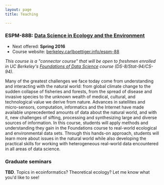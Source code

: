 ```yaml
---
layout: page
title: Teaching

---
```



### ESPM-88B: [Data Science in Ecology and the Environment](http://berkeley.carlboettiger.info/espm-88b)

- Next offered: **Spring 2016**  
- Course website: [berkeley.carlboettiger.info/espm-88](http://berkeley.carlboettiger.info/espm-88b)

*This course is a "connector course" that will be open to freshmen
enrolled in UC Berkeley's [Foundations of Data Science](http://data8.org)
course (DS-8/Stat-94/CS-94).*

Many of the greatest challenges we face today come from understanding
and interacting with the natural world:  from global climate change
to the sudden collapse of fisheries and forests, from the spread of
disease and invasive species to the unknown wealth of medical, cultural,
and technological value we derive from nature.  Advances in satellites
and micro-sensors, computation, informatics and the Internet have
made available unprecedented amounts of data about the natural world,
and with it, new challenges of sifting, processing and synthesizing
large and diverse sources of information. In this course, students will
apply methods and understanding they gain in the Foundations course to
real-world ecological and environmental data sets. Through this hands-on
approach, students will learn more about issues in the natural world
while also developing the practical skills for working with heterogeneous
real-world data encountered in all areas of data science.



### Graduate seminars

**TBD**. Topics in ecoinformatics? Theoretical ecology? Let me know what you'd like to see!


